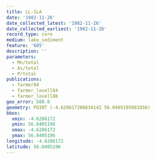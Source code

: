 ```yaml
---
title: LL-1LA
date: '1982-11-26'
date_collected_latest: '1982-11-26'
date_collected_earliest: '1982-11-26'
record_type: core
medium: lake_sediment
feature: '605'
description: ''
parameters:
  - Mn/total
  - As/total
  - P/total
publications:
  - farmer94
  - farmer_lovell84
  - farmer_lovell86
geo_error: 500.0
geometry: POINT (-4.620617208634142 56.0405195881856)
bbox:
  xmin: -4.6206172
  ymin: 56.0405196
  xmax: -4.6206172
  ymax: 56.0405196
longitude: -4.6206172
latitude: 56.0405196
---
```

